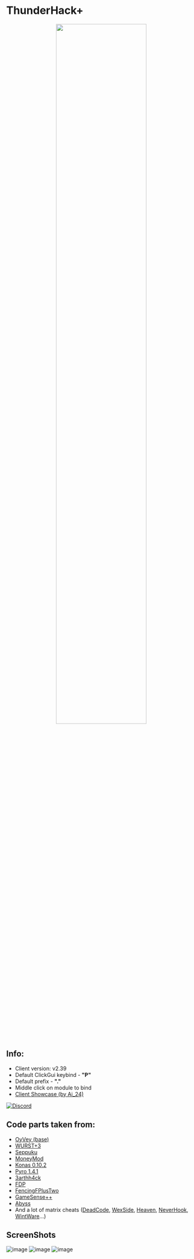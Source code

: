 # ThunderHack+  

<p align="center">
    <img src="https://i.imgur.com/Su6VscQ.png" style="width: 69%">
</p>

## Info:
- Client version: v2.39
- Default ClickGui keybind - **"P"**
- Default prefix  - **"."**
- Middle click on module to bind
- [Client Showcase (by Ai_24)](https://www.youtube.com/watch?v=yVtTL7taDDI)


[![Discord](https://img.shields.io/discord/995440739125301338?color=5a08bf&label=Discord&logo=discord&logoColor=ffffff&style=for-the-badge)](https://discord.gg/uMqM8EhM34)


## Code parts taken from:
- [OyVey (base)](https://github.com/The-Gopro336-Archive/OyVey_Rewrite-BUILDABLE_SRC)
- [WURST+3](https://github.com/WurstPlus/wurst-plus-three)
- [Seppuku](https://github.com/seppukudevelopment/seppuku)
- [MoneyMod](https://github.com/moneymod/moneymod)
- [Konas 0.10.2](https://github.com/KuroHere/konas)
- [Pyro 1.4.1](https://github.com/NightDesertOrig/PyroClient)
- [3arthh4ck](https://github.com/3arthqu4ke/3arthh4ck)
- [FDP](https://github.com/SkidderMC/FDPClient)
- [FencingFPlusTwo](https://github.com/FencingF/FencingFPlusTwo)
- [GameSense++](https://github.com/TechAle/gsplusplus)
- [Abyss](https://github.com/PlutoSolutions/AbyssOSS)
- And a lot of matrix cheats ([DeadCode](https://github.com/noom1337/hacked-client-collection/tree/main/DeadCode%20(1.12.2)), [WexSide](https://github.com/noom1337/hacked-client-collection/tree/main/WexSide%201.0%20(1.12.2)), [Heaven](https://github.com/noom1337/hacked-client-collection/tree/main/Heaven%202.0%20(1.12.2)), [NeverHook](https://github.com/noom1337/hacked-client-collection/tree/main/NeverHook%201.4%20(1.12.2)), [WintWare](https://github.com/noom1337/hacked-client-collection/tree/main/WintWare%200.2%20(1.12.2))...)

## ScreenShots
![image](https://cdn.discordapp.com/attachments/934396624111824900/1052471093597839380/2022-12-14_09.22.11.png)
![image](https://cdn.discordapp.com/attachments/934396624111824900/1052471111096488006/2022-12-14_09.22.53.png)
![image](https://cdn.discordapp.com/attachments/934396624111824900/1052471114330296320/2022-12-14_09.23.01.png)
